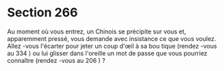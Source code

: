 # Section 266

Au moment où vous entrez, un Chinois se précipite sur vous et, apparemment pressé,
vous demande avec insistance ce que vous voulez. Allez -vous l'écarter pour jeter un coup
d'œil à sa bou tique (rendez -vous au  334 ) ou lui glisser dans l'oreille un mot de passe que
vous pourriez connaître (rendez -vous au  206 ) ?